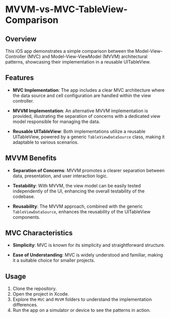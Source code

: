 # MVVM-vs-MVC-TableView-Comparison

## Overview

This iOS app demonstrates a simple comparison between the Model-View-Controller (MVC) and Model-View-ViewModel (MVVM) architectural patterns, showcasing their implementation in a reusable UITableView.

## Features

- **MVC Implementation**: The app includes a clear MVC architecture where the data source and cell configuration are handled within the view controller.

- **MVVM Implementation**: An alternative MVVM implementation is provided, illustrating the separation of concerns with a dedicated view model responsible for managing the data.

- **Reusable UITableView**: Both implementations utilize a reusable UITableView, powered by a generic `TableViewDataSource` class, making it adaptable to various scenarios.

## MVVM Benefits

- **Separation of Concerns**: MVVM promotes a clearer separation between data, presentation, and user interaction logic.

- **Testability**: With MVVM, the view model can be easily tested independently of the UI, enhancing the overall testability of the codebase.

- **Reusability**: The MVVM approach, combined with the generic `TableViewDataSource`, enhances the reusability of the UITableView components.

## MVC Characteristics

- **Simplicity**: MVC is known for its simplicity and straightforward structure.

- **Ease of Understanding**: MVC is widely understood and familiar, making it a suitable choice for smaller projects.

## Usage

1. Clone the repository.
2. Open the project in Xcode.
3. Explore the `MVC` and `MVVM` folders to understand the implementation differences.
4. Run the app on a simulator or device to see the patterns in action.


